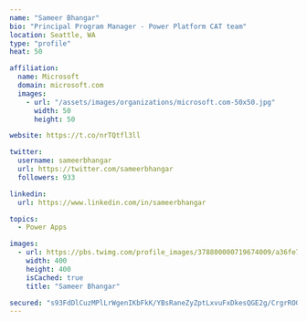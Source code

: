 ```yaml
---
name: "Sameer Bhangar"
bio: "Principal Program Manager - Power Platform CAT team"
location: Seattle, WA
type: "profile"
heat: 50

affiliation:
  name: Microsoft
  domain: microsoft.com
  images:
    - url: "/assets/images/organizations/microsoft.com-50x50.jpg"
      width: 50
      height: 50

website: https://t.co/nrTQtfl3ll

twitter:
  username: sameerbhangar
  url: https://twitter.com/sameerbhangar
  followers: 933

linkedin:
  url: https://www.linkedin.com/in/sameerbhangar

topics:
  - Power Apps

images:
  - url: https://pbs.twimg.com/profile_images/378800000719674009/a36fe7ddfab1778b76e5793772e43798_400x400.jpeg
    width: 400
    height: 400
    isCached: true
    title: "Sameer Bhangar"

secured: "s93FdDlCuzMPlLrWgenIKbFkK/YBsRaneZyZptLxvuFxDkesQGE2g/CrgrROG7N31B3sBdiw1p7ymGqp+hOB3+4lJmx3VMQGeuu4KgUL3b9GtC+mlNirkNULq6qNV9nSihVxrHJtytfq0HXzxM8PdcJkpOoPoLlIhK8iqpgCOLm+e9zpKitOqsh7FHfy3WowufeTtkJxiSEZ7x3/K9glpfP1tlu47IsjY4xz2tND1izQjSnzbiWBwWf0vOJQvxLgU9O/3FJBJM57wQx4FEsTHHuXqdqdAd4Vs6SLywmFc3wZwrqEXpngEoxXcRg6ZizwDCO9rdHU08xG0o0fQe5lxwryLReaVHFUcEV4fdFQ0/iHcEipa0OaWQZ78wMQay6iac4sePjrwruPVCuiZs+pvQ==;2hiYrDnu8kCwmdWJ7/7X6w=="
---
```


